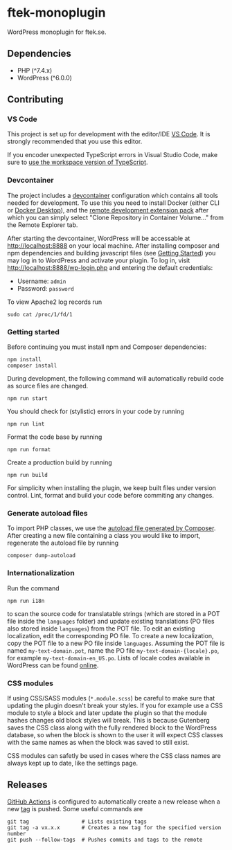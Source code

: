 # ftek-monoplugin

WordPress monoplugin for ftek.se.

## Dependencies

-   PHP (^7.4.x)
-   WordPress (^6.0.0)

## Contributing

### VS Code

This project is set up for development with the editor/IDE [VS Code](https://code.visualstudio.com/). It is strongly recommended that you use this editor.

If you encoder unexpected TypeScript errors in Visual Studio Code, make sure to [use the workspace version of TypeScript](https://code.visualstudio.com/docs/typescript/typescript-compiling#_using-the-workspace-version-of-typescript).

### Devcontainer

The project includes a [devcontainer](https://code.visualstudio.com/docs/remote/create-dev-container) configuration which contains all tools needed for development. To use this you need to install Docker (either CLI or [Docker Desktop](https://www.docker.com/products/docker-desktop/)), and the [remote development extension pack](https://marketplace.visualstudio.com/items?itemName=ms-vscode-remote.vscode-remote-extensionpack) after which you can simply select "Clone Repository in Container Volume..." from the Remote Explorer tab.

After starting the devcontainer, WordPress will be accessable at <http://localhost:8888> on your local machine. After installing composer and npm dependencies and building javascript files (see [Getting Started](#getting-started)) you may log in to WordPress and activate your plugin. To log in, visit <http://localhost:8888/wp-login.php> and entering the default credentials:

-   Username: `admin`
-   Password: `password`

To view Apache2 log records run

```console
sudo cat /proc/1/fd/1
```

### Getting started

Before continuing you must install npm and Composer dependencies:

```console
npm install
composer install
```

During development, the following command will automatically rebuild code as source files are changed.

```console
npm run start
```

You should check for (stylistic) errors in your code by running

```console
npm run lint
```

Format the code base by running

```console
npm run format
```

Create a production build by running

```console
npm run build
```

For simplicity when installing the plugin, we keep built files under version control. Lint, format and build your code before commiting any changes.

### Generate autoload files

To import PHP classes, we use the [autoload file generated by Composer](https://getcomposer.org/doc/01-basic-usage.md#autoloading). After creating a new file containing a class you would like to import, regenerate the autoload file by running

```console
composer dump-autoload
```

### Internationalization

Run the command

```console
npm run i18n
```

to scan the source code for translatable strings (which are stored in a POT file inside the `languages` folder) and update existing translations (PO files also stored inside `languages`) from the POT file. To edit an existing localization, edit the corresponding PO file. To create a new localization, copy the POT file to a new PO file inside `languages`. Assuming the POT file is named `my-text-domain.pot`, name the PO file `my-text-domain-{locale}.po`, for example `my-text-domain-en_US.po`. Lists of locale codes available in WordPress can be found [online](https://wpastra.com/docs/complete-list-wordpress-locale-codes/).

### CSS modules

If using CSS/SASS modules (`*.module.scss`) be careful to make sure that updating the plugin doesn't break your styles. If you for example use a CSS module to style a block and later update the plugin so that the module hashes changes old block styles will break. This is because Gutenberg saves the CSS class along with the fully rendered block to the WordPress database, so when the block is shown to the user it will expect CSS classes with the same names as when the block was saved to still exist.

CSS modules can safetly be used in cases where the CSS class names are always kept up to date, like the settings page.

## Releases

[GitHub Actions](https://github.com/features/actions) is configured to automatically create a new release when a new [tag](https://git-scm.com/book/en/v2/Git-Basics-Tagging) is pushed. Some useful commands are

```console
git tag                 # Lists existing tags
git tag -a vx.x.x       # Creates a new tag for the specified version number
git push --follow-tags  # Pushes commits and tags to the remote
```
